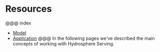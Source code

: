 # Resources
@@@ index
* [Model](models.md)
* [Application](applications.md)
@@@
In the following pages we've described the main concepts of working with Hydrosphere Serving. 


